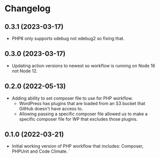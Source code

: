 # Changelog

## 0.3.1 (2023-03-17)

* PHP8 only supports xdebug not xdebug2 so fixing that.

## 0.3.0 (2023-03-17)

* Updating action versions to newest so workflow is running on Node 16 not Node 12.

## 0.2.0 (2022-05-13)

* Adding ability to set composer file to use for PHP workflow.
  * WordPress has plugins that are loaded from an S3 bucket that GitHub doesn't have access to.
  * Allowing passing a specific composer file allowed us to make a specific composer file for WP that excludes those plugins.

## 0.1.0 (2022-03-21)

* Initial working version of PHP workflow that includes: Composer, PHPUnit and Code Climate.
`
